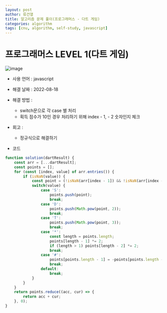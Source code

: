 ```yaml
---
layout: post
author: 류건열
title: 알고리즘 문제 풀이(프로그래머스 - 다트 게임)
categories: algorithm
tags: [cnu, algorithm, self-study, javascript]
---
```


# 프로그래머스 LEVEL 1(다트 게임)

  ![image](https://user-images.githubusercontent.com/34560965/185269657-c9aeb7a2-2b26-4a3a-b9b4-00ece09cc62e.png)

  - 사용 언어 : javascript

  - 해결 날짜 : 2022-08-18

  - 해결 방법 :

    -  switch문으로 각 case 별 처리
    -  획득 점수가 10인 경우 처리하기 위해 index - 1, - 2 숫자인지 체크

  - 회고 :
    - 정규식으로 해결하기

  - 코드

  ```javascript
  function solution(dartResult) {
      const arr = [...dartResult];
      const points = [];
      for (const [index, value] of arr.entries()) {
          if (isNaN(value)) {
              const point = (!isNaN(arr[index - 1]) && !isNaN(arr[index - 2])) ? 10 : Number(arr[index - 1]);
              switch(value) {
                  case 'S':
                      points.push(point);
                      break;
                  case 'D':
                      points.push(Math.pow(point, 2));
                      break;
                  case 'T':
                      points.push(Math.pow(point, 3));
                      break;
                  case '*':
                      const length = points.length;
                      points[length - 1] *= 2;
                      if (length > 1) points[length - 2] *= 2;
                      break;
                  case '#':
                      points[points.length - 1] = -points[points.length - 1];
                      break;
                  default:
                      break;
              }
          }
      }
      return points.reduce((acc, cur) => {
          return acc + cur;
      }, 0);
  }
  ```
